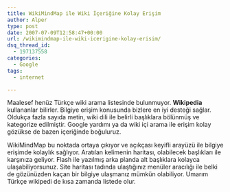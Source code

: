 ```yaml
---
title: WikiMindMap ile Wiki İçeriğine Kolay Erişim
author: Alper
type: post
date: 2007-07-09T12:58:47+00:00
url: /wikimindmap-ile-wiki-icerigine-kolay-erisim/
dsq_thread_id:
  - 197137558
categories:
  - Google
tags:
  - internet

---
```

Maalesef henüz Türkçe wiki arama listesinde bulunmuyor. **Wikipedia** kullananlar bilirler. Bilgiye erişim konusunda bizlere en iyi desteği sağlar. Oldukça fazla sayıda metin, wiki dili ile belirli başlıklara bölünmüş ve kategorize edilmiştir. Google yardımı ya da wiki içi arama ile erişim kolay gözükse de bazen içeriğinde boğuluruz.

WikiMindMap bu noktada ortaya çıkıyor ve açıkçası keyifli arayüzü ile bilgiye erişimde kolaylık sağlıyor. Aratılan kelimenin haritası, olabilecek başlıkları ile karşınıza geliyor. Flash ile yazılmış arka planda alt başlıklara kolayca ulaşabiliyorsunuz. Site haritası tadında ulaştığınız menüler aracılığı ile belki de gözünüzden kaçan bir bilgiye ulaşmanız mümkün olabiliyor. Umarım Türkçe wikipedi de kısa zamanda listede olur.